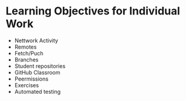 # Learning Objectives for Individual Work

* Nettwork Activity
* Remotes
* Fetch/Puch
* Branches
* Student repositories
* GitHub Classroom
* Peermissions
* Exercises
* Automated testing
